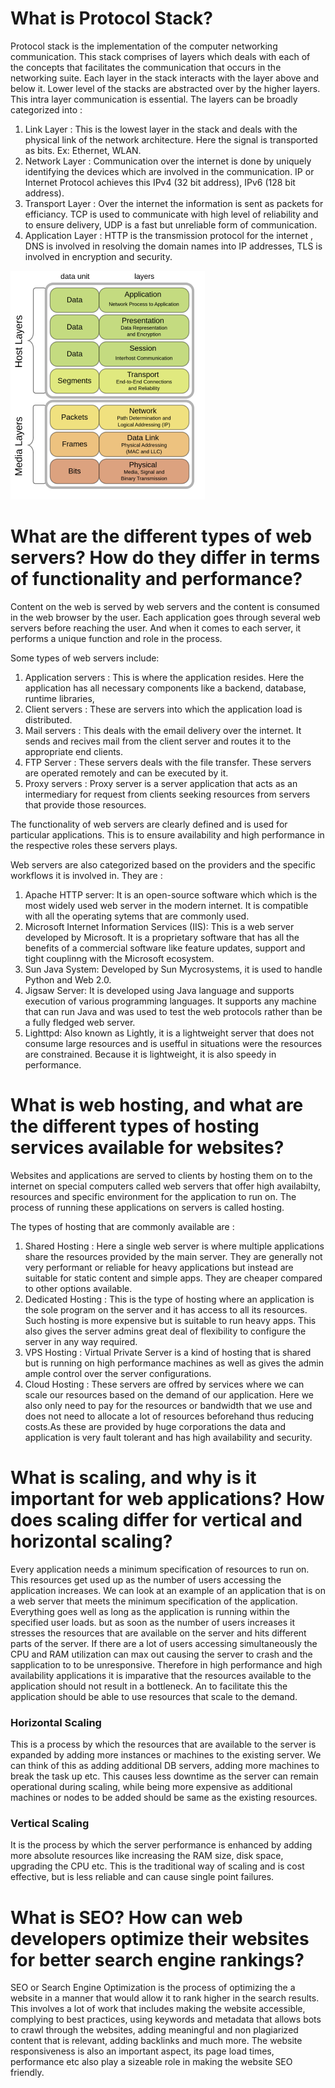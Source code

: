 # What is Protocol Stack?

Protocol stack is the implementation of the computer networking communication. This stack comprises of layers which deals with each of the concepts that facilitates the communication that occurs in the networking suite. Each layer in the stack interacts with the layer above and below it. Lower level of the stacks are abstracted over by the higher layers. This intra layer communication is essential.
The layers can be broadly categorized into :

1. Link Layer : This is the lowest layer in the stack and deals with the physical link of the network architecture. Here the signal is transported as bits. Ex: Ethernet, WLAN.
2. Network Layer : Communication over the internet is done by uniquely identifying the devices which are involved in the communication. IP or Internet Protocol achieves this IPv4 (32 bit address), IPv6 (128 bit address).
3. Transport Layer : Over the internet the information is sent as packets for efficiancy. TCP is used to communicate with high level of reliability and to ensure delivery, UDP is a fast but unreliable form of communication.
4. Application Layer : HTTP is the transmission protocol for the internet , DNS is involved in resolving the domain names into IP addresses, TLS is involved in encryption and security.

![Protocol Stack](<Protocol Stack.png>)

# What are the different types of web servers? How do they differ in terms of functionality and performance?

Content on the web is served by web servers and the content is consumed in the web browser by the user. Each application goes through several web servers before reaching the user. And when it comes to each server, it performs a unique function and role in the process.

Some types of web servers include:

1. Application servers : This is where the application resides. Here the application has all necessary components like a backend, database, runtime libraries,
2. Client servers : These are servers into which the application load is distributed.
3. Mail servers : This deals with the email delivery over the internet. It sends and recives mail from the client server and routes it to the appropriate end clients.
4. FTP Server : These servers deals with the file transfer. These servers are operated remotely and can be executed by it.
5. Proxy servers : Proxy server is a server application that acts as an intermediary for request from clients seeking resources from servers that provide those resources.

The functionality of web servers are clearly defined and is used for particular applications. This is to ensure availability and high performance in the respective roles these servers plays.

Web servers are also categorized based on the providers and the specific workflows it is involved in. They are :

1. Apache HTTP server: It is an open-source software which which is the most widely used web server in the modern internet. It is compatible with all the operating sytems that are commonly used. 
2. Microsoft Internet Information Services (IIS): This is a web server developed by Microsoft. It is a proprietary software that has all the benefits of a commercial software like feature updates, support and tight couplinng with the Microsoft ecosystem. 
3. Sun Java System: Developed by Sun Mycrosystems, it is used to handle Python and Web 2.0.
4. Jigsaw Server: It is developed using Java language and supports execution of various programming languages. It supports any machine that can run Java and was used to test the web protocols rather than be a fully fledged web server.
5. Lighttpd: Also known as Lightly, it is a lightweight server that does not consume large resources and is usefful in situations were the resources are constrained. Because it is lightweight, it is also speedy in performance.

# What is web hosting, and what are the different types of hosting services available for websites?

Websites and applications are served to clients by hosting them on to the internet on special computers called web servers that offer high availabilty, resources and specific environment for the application to run on. The process of running these applications on servers is called hosting.

The types of hosting that are commonly available are :

1. Shared Hosting : Here a single web server is where multiple applications share the resources provided by the main server. They are generally not very performant or reliable for heavy applications but instead are suitable for static content and simple apps. They are cheaper compared to other options available.
2. Dedicated Hosting : This is the type of hosting where an application is the sole program on the server and it has access to all its resources. Such hosting is more expensive but is suitable to run heavy apps. This also gives the server admins great deal of flexibility to configure the server in any way required.
3. VPS Hosting : Virtual Private Server is a kind of hosting that is shared but is running on high performance machines as well as gives the admin ample control over the server configurations.
4. Cloud Hosting : These servers are offred by services where we can scale our resources based on the demand of our application. Here we also only need to pay for the resources or bandwidth that we use and does not need to allocate a lot of resources beforehand thus reducing costs.As these are provided by huge corporations the data and application is very fault tolerant and has high availability and security.

# What is scaling, and why is it important for web applications? How does scaling differ for vertical and horizontal scaling?

Every application needs a minimum specification of resources to run on. This resources get used up as the number of users accessing the application increases. We can look at an example of an application that is on a web server that meets the minimum specification of the application. Everything goes well as long as the application is running within the specified user loads. but as soon as the number of users increases it stresses the resources that are available on the server and hits different parts of the server. If there are a lot of users accessing simultaneously the CPU and RAM utilization can max out causing the server to crash and the sapplication to to be unresponsive. Therefore in high performance and high availability applications it is imparative that the resources available to the application should not result in a bottleneck. An to facilitate this the application should be able to use resources that scale to the demand.

### Horizontal Scaling

This is a process by which the resources that are available to the server is expanded by adding more instances or machines to the existing server. We can think of this as adding additional DB servers, adding more machines to break the task up etc. This causes less downtime as the server can remain operational during scaling, while being more expensive as additional machines or nodes to be added should be same as the existing resources.

### Vertical Scaling

It is the process by which the server performance is enhanced by adding more absolute resources like increasing the RAM size, disk space, upgrading the CPU etc. This is the traditional way of scaling and is cost effective, but is less reliable and can cause single point failures.

# What is SEO? How can web developers optimize their websites for better search engine rankings?

SEO or Search Engine Optimization is the process of optimizing the a website in a manner that would allow it to rank higher in the search results. This involves a lot of work that includes making the website accessible, complying to best practices, using keywords and metadata that allows bots to crawl through the websites, adding meaningful and non plagiarized content that is relevant, adding backlinks and much more. The website responsiveness is also an important aspect, its page load times, performance etc also play a sizeable role in making the website SEO friendly.